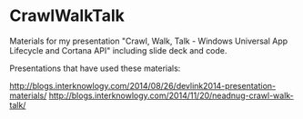 CrawlWalkTalk
=============

Materials for my presentation "Crawl, Walk, Talk - Windows Universal App Lifecycle and Cortana API" including slide deck and code.

Presentations that have used these materials:

http://blogs.interknowlogy.com/2014/08/26/devlink2014-presentation-materials/
http://blogs.interknowlogy.com/2014/11/20/neadnug-crawl-walk-talk/
